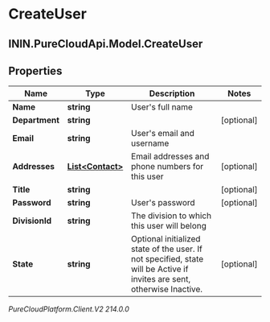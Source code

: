 # CreateUser

## ININ.PureCloudApi.Model.CreateUser

## Properties

|Name | Type | Description | Notes|
|------------ | ------------- | ------------- | -------------|
| **Name** | **string** | User&#39;s full name | |
| **Department** | **string** |  | [optional] |
| **Email** | **string** | User&#39;s email and username | |
| **Addresses** | [**List&lt;Contact&gt;**](Contact) | Email addresses and phone numbers for this user | [optional] |
| **Title** | **string** |  | [optional] |
| **Password** | **string** | User&#39;s password | [optional] |
| **DivisionId** | **string** | The division to which this user will belong | |
| **State** | **string** | Optional initialized state of the user. If not specified, state will be Active if invites are sent, otherwise Inactive. | [optional] |



_PureCloudPlatform.Client.V2 214.0.0_
